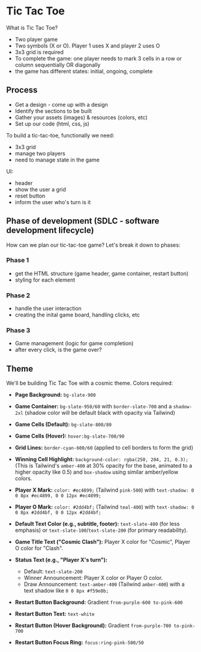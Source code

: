 # Tic Tac Toe

What is Tic Tac Toe?
- Two player game
- Two symbols (X or O). Player 1 uses X and player 2 uses O
- 3x3 grid is required
- To complete the game: one player needs to mark 3 cells in a row or column sequentially OR diagonally
- the game has different states: initial, ongoing, complete

## Process

- Get a design - come up with a design
- Identify the sections to be built
- Gather your assets (images) & resources (colors, etc)
- Set up our code (html, css, js)

To build a tic-tac-toe, functionally we need:
- 3x3 grid
- manage two players
- need to manage state in the game

UI:
- header
- show the user a grid
- reset button
- inform the user who's turn is it

## Phase of development (SDLC - software development lifecycle)

How can we plan our tic-tac-toe game? Let's break it down to phases:

### Phase 1
- get the HTML structure (game header, game container, restart button)
- styling for each element

### Phase 2
- handle the user interaction
- creating the inital game board, handling clicks, etc

### Phase 3
- Game management (logic for game completion)
- after every click, is the game over?

## Theme

We'll be building Tic Tac Toe with a cosmic theme. Colors required:

* **Page Background:** `bg-slate-900`
* **Game Container:** `bg-slate-950/60` with `border-slate-700` and a `shadow-2xl` (shadow color will be default black with opacity via Tailwind)
* **Game Cells (Default):** `bg-slate-800/80`
* **Game Cells (Hover):** `hover:bg-slate-700/90`
* **Grid Lines:** `border-cyan-600/60` (applied to cell borders to form the grid)
* **Winning Cell Highlight:** `background-color: rgba(250, 204, 21, 0.3);` (This is Tailwind's `amber-400` at 30% opacity for the base, animated to a higher opacity like 0.5) and `box-shadow` using similar amber/yellow colors.

* **Player X Mark:** `color: #ec4899;` (Tailwind `pink-500`) with `text-shadow: 0 0 8px #ec4899, 0 0 12px #ec4899;`
* **Player O Mark:** `color: #2dd4bf;` (Tailwind `teal-400`) with `text-shadow: 0 0 8px #2dd4bf, 0 0 12px #2dd4bf;`

* **Default Text Color (e.g., subtitle, footer):** `text-slate-400` (for less emphasis) or `text-slate-100`/`text-slate-200` (for primary readability).
* **Game Title Text ("Cosmic Clash"):** Player X color for "Cosmic", Player O color for "Clash".
* **Status Text (e.g., "Player X's turn"):**
    * Default: `text-slate-200`
    * Winner Announcement: Player X color or Player O color.
    * Draw Announcement: `text-amber-400` (Tailwind `amber-400`) with a text shadow like `0 0 8px #f59e0b;`
* **Restart Button Background:** Gradient `from-purple-600 to-pink-600`
* **Restart Button Text:** `text-white`
* **Restart Button (Hover Background):** Gradient `from-purple-700 to-pink-700`
* **Restart Button Focus Ring:** `focus:ring-pink-500/50`


